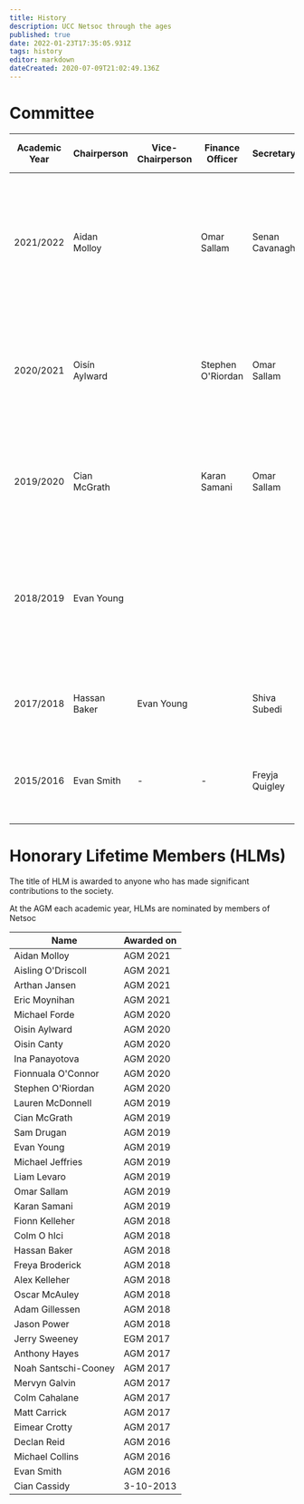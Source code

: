 ```yaml
---
title: History
description: UCC Netsoc through the ages
published: true
date: 2022-01-23T17:35:05.931Z
tags: history
editor: markdown
dateCreated: 2020-07-09T21:02:49.136Z
---
```


# Committee
[comment]: <> (Copy this table out to https://www.tablesgenerator.com/markdown_tables, parse and repaste it in here)

| Academic Year | Chairperson   | Vice-Chairperson | Finance Officer   | Secretary      | Head SysAdmin        | Events Officer   | Equipment Officer | PROs                            | Esports Coordinator | OCMs                                           | SysAdmins                                                   | First Year Rep  | Ex-Officios  | Communications Officer |
|---------------|---------------|------------------|-------------------|----------------|----------------------|------------------|-------------------|---------------------------------|---------------------|------------------------------------------------|-------------------------------------------------------------|-----------------|--------------|------------------------|
| 2021/2022     | Aidan Molloy  |                  | Omar Sallam       | Senan Cavanagh | James Cotter | Warren Daly      | Hugo Blair | Nathan Carey, Max Hodor | Andrew Murphy | Luc Fitzgerald, Raymond Reynolds| Eric Moynihan, Thomas Galligan, Alan Panayotov, Reece Donovan, Ciarán Cotter, Colm Murphy | Rena Cahill-Quinn  | Oisín Aylward |                        |
| 2020/2021     | Oisín Aylward |                  | Stephen O'Riordan | Omar Sallam    | Oisin Canty          | Michael Forde    | Luc Fitzgerald    | Nathan Carey, Warren Daly       |       Hugo Blair    | Aleksei Ivanov, Raymond Reynolds, Aidan Molloy | James Cotter, Arthan Jansen, Eric Moynihan, Thomas Galligan, Alan Panayotov | Jessica O'Leary | Cian McGrath |                        |
| 2019/2020     | Cian McGrath  |                  | Karan Samani      | Omar Sallam    | Noah Santschi-Cooney | Michael Jeffries | Stephen O'Riordan | Ina Panayotova, Lauren McDonnel |Ciara Hicks (Chicks) |   Eric Moynihan, James Cotter                  | Colm Ó hIcí, Oisin Aylward, Michael Forde, Oisin Canty, Thomas Galligan   |  Aidan Molloy   |              |                |
| 2018/2019     |   Evan Young  |                  |                   |                | Colm Ó hIcí          |                  |                   |                                 |                     |                                                |      Noah Santschi-Cooney, Oisin Canty, Oisín Aylward, Michael Forde, Fionn Kelleher  |                 |              |                        |
| 2017/2018     | Hassan Baker  | Evan Young       |                   | Shiva Subedi   | Adam Gillessen       | Jason Power      | Alex Kelleher     | Oscar McCauly, Adam Greaney     | -                   | Karan Samani, Sam Drugan, Douglas Lordan       | Freya Broderick, Colm Ó'hIcí, Noah Santschi-Cooney         | Fionn Kelleher  |              |                        |
| 2015/2016     | Evan Smith    | -                | -                 | Freyja Quigley | Joe McEvoy           | Michael Collins  | Declan Reid       | Mervyn Galvin, Daniel Heffernan | -                   | Anthony Hayes, Denise Crowley, Eimear Crotty   | -                                                           | Rob Power       | -            | Matt Carrick           |
|               |               |                  |                   |                |                      |                  |                   |                                 |                     |                                                |                                                             |                 |              |                        |
|               |               |                  |                   |                |                      |                  |                   |                                 |                     |                                                |                                                             |                 |              |                        |

# Honorary Lifetime Members (HLMs)
The title of HLM is awarded to anyone who has made significant contributions to the society.

At the AGM each academic year, HLMs are nominated by members of Netsoc

| Name                 | Awarded on |
|----------------------|------------|
| Aidan Molloy         | AGM 2021   |
| Aisling O'Driscoll   | AGM 2021   |
| Arthan Jansen        | AGM 2021   |
| Eric Moynihan        | AGM 2021   |
| Michael Forde        | AGM 2020   |
| Oisin Aylward        | AGM 2020   |
| Oisin Canty          | AGM 2020   |
| Ina Panayotova       | AGM 2020   |
| Fionnuala O'Connor   | AGM 2020   |
| Stephen O'Riordan    | AGM 2020   |
| Lauren McDonnell     | AGM 2019   |
| Cian McGrath         | AGM 2019   |
| Sam Drugan           | AGM 2019   |
| Evan Young           | AGM 2019   |
| Michael Jeffries     | AGM 2019   |
| Liam Levaro          | AGM 2019   |
| Omar Sallam          | AGM 2019   |
| Karan Samani         | AGM 2019   |
| Fionn Kelleher       | AGM 2018   |
| Colm O hIci          | AGM 2018   |
| Hassan Baker         | AGM 2018   |
| Freya Broderick      | AGM 2018   |
| Alex Kelleher        | AGM 2018   |
| Oscar McAuley        | AGM 2018   |
| Adam Gillessen       | AGM 2018   |
| Jason Power          | AGM 2018   |
| Jerry Sweeney        | EGM 2017   |
| Anthony Hayes        | AGM 2017   |
| Noah Santschi-Cooney | AGM 2017   |
| Mervyn Galvin        | AGM 2017   |
| Colm Cahalane        | AGM 2017   |
| Matt Carrick         | AGM 2017   |
| Eimear Crotty        | AGM 2017   |
| Declan Reid          | AGM 2016   |
| Michael Collins      | AGM 2016   |
| Evan Smith           | AGM 2016   |
| Cian Cassidy         | 3-10-2013  |